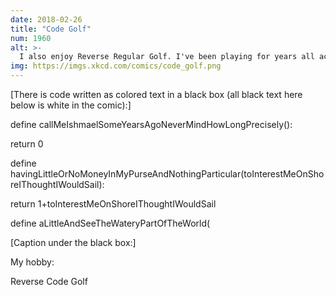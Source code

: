 ```yaml
---
date: 2018-02-26
title: "Code Golf"
num: 1960
alt: >-
  I also enjoy Reverse Regular Golf. I've been playing for years all across the country and I'm still on the first hole.
img: https://imgs.xkcd.com/comics/code_golf.png
---
```

[There is code written as colored text in a black box (all black text here below is white in the comic):]

define callMeIshmaelSomeYearsAgoNeverMindHowLongPrecisely():

return 0

define havingLittleOrNoMoneyInMyPurseAndNothingParticular(toInterestMeOnShoreIThoughtIWouldSail):

return 1+toInterestMeOnShoreIThoughtIWouldSail

define aLittleAndSeeTheWateryPartOfTheWorld(

[Caption under the black box:]

My hobby:

Reverse Code Golf